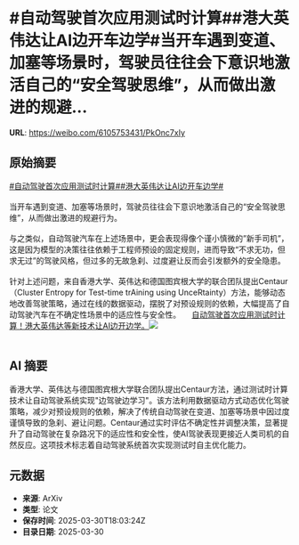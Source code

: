 # #自动驾驶首次应用测试时计算##港大英伟达让AI边开车边学#当开车遇到变道、加塞等场景时，驾驶员往往会下意识地激活自己的“安全驾驶思维”，从而做出激进的规避...

**URL**: https://weibo.com/6105753431/PkOnc7xIy

## 原始摘要

<a href="https://m.weibo.cn/search?containerid=231522type%3D1%26t%3D10%26q%3D%23%E8%87%AA%E5%8A%A8%E9%A9%BE%E9%A9%B6%E9%A6%96%E6%AC%A1%E5%BA%94%E7%94%A8%E6%B5%8B%E8%AF%95%E6%97%B6%E8%AE%A1%E7%AE%97%23&amp;extparam=%23%E8%87%AA%E5%8A%A8%E9%A9%BE%E9%A9%B6%E9%A6%96%E6%AC%A1%E5%BA%94%E7%94%A8%E6%B5%8B%E8%AF%95%E6%97%B6%E8%AE%A1%E7%AE%97%23" data-hide=""><span class="surl-text">#自动驾驶首次应用测试时计算#</span></a><a href="https://m.weibo.cn/search?containerid=231522type%3D1%26t%3D10%26q%3D%23%E6%B8%AF%E5%A4%A7%E8%8B%B1%E4%BC%9F%E8%BE%BE%E8%AE%A9AI%E8%BE%B9%E5%BC%80%E8%BD%A6%E8%BE%B9%E5%AD%A6%23&amp;extparam=%23%E6%B8%AF%E5%A4%A7%E8%8B%B1%E4%BC%9F%E8%BE%BE%E8%AE%A9AI%E8%BE%B9%E5%BC%80%E8%BD%A6%E8%BE%B9%E5%AD%A6%23" data-hide=""><span class="surl-text">#港大英伟达让AI边开车边学#</span></a><br><br>当开车遇到变道、加塞等场景时，驾驶员往往会下意识地激活自己的“安全驾驶思维”，从而做出激进的规避行为。<br><br>与之类似，自动驾驶汽车在上述场景中，更会表现得像个谨小慎微的”新手司机”，这是因为模型的决策往往依赖于工程师预设的固定规则，进而导致“不求无功，但求无过”的驾驶风格，但过多的无故急刹、过度避让反而会引发额外的安全隐患。<br><br>针对上述问题，来自香港大学、英伟达和德国图宾根大学的联合团队提出Centaur（Cluster&nbsp;Entropy for&nbsp;Test-time trAining using&nbsp;UnceRtainty）方法，能够动态地改善驾驶策略，通过在线的数据驱动，摆脱了对预设规则的依赖，大幅提高了自动驾驶汽车在不确定性场景中的适应性与安全性。 <a href="https://weibo.com/ttarticle/p/show?id=2309405149601983496425" data-hide=""><span class="url-icon"><img style="width: 1rem;height: 1rem" src="https://h5.sinaimg.cn/upload/2015/09/25/3/timeline_card_small_article_default.png" referrerpolicy="no-referrer"></span><span class="surl-text">自动驾驶首次应用测试时计算！港大英伟达等新技术让AI边开边学。</span></a><img style="" src="https://tvax3.sinaimg.cn/large/006Fd7o3ly1hzy0mss6mlj30n00cy0vi.jpg" referrerpolicy="no-referrer"><br><br>

## AI 摘要

香港大学、英伟达与德国图宾根大学联合团队提出Centaur方法，通过测试时计算技术让自动驾驶系统实现"边驾驶边学习"。该方法利用数据驱动方式动态优化驾驶策略，减少对预设规则的依赖，解决了传统自动驾驶在变道、加塞等场景中因过度谨慎导致的急刹、避让问题。Centaur通过实时评估不确定性并调整决策，显著提升了自动驾驶在复杂路况下的适应性和安全性，使AI驾驶表现更接近人类司机的自然反应。这项技术标志着自动驾驶系统首次实现测试时自主优化能力。

## 元数据

- **来源**: ArXiv
- **类型**: 论文
- **保存时间**: 2025-03-30T18:03:24Z
- **目录日期**: 2025-03-30

